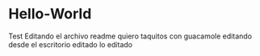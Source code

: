 # Hello-World
Test
Editando el archivo readme quiero taquitos con guacamole
editando desde el escritorio
editado lo editado